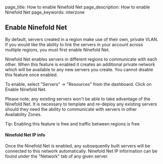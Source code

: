 page_title: How to enable Ninefold Net
page_description: How to enable Ninefold Net
page_keywords: interzone

## Enable Ninefold Net

By default, servers created in a region make use of their own, private VLAN. If you would like the ability to link the servers in your account across multiple regions, you must first enable Ninefold Net.

Ninefold Net enables servers in different regions to communicate with each other. When this feature is enabled it creates an additional private network which will be available to any new servers you create. You cannot disable this feature once enabled.

To enable, select "Servers" -> "Resources" from the dashboard.
Click on Enable Ninefold Net.

Please note; any existing servers won't be able to take advantage of the Ninefold Net. It is necessary to template and re-deploy any existing servers should they need the ability to communicate with servers in other Availability Zones.
 
Tip: Enabling this feature is free and traffic between regions is free
 
#### Ninefold Net IP info

Once the Ninefold Net is enabled, any subsequently built servers will be connected to this network automatically. Ninefold Net IP information can be found under the "Network" tab of any given server.
